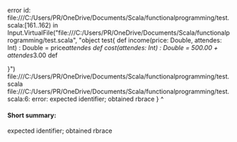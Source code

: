 error id: file:///C:/Users/PR/OneDrive/Documents/Scala/functionalprogramming/test.scala:[161..162) in Input.VirtualFile("file:///C:/Users/PR/OneDrive/Documents/Scala/functionalprogramming/test.scala", "object test{
    def income(price: Double, attendes: Int) : Double = price*attendes
    def cost(attendes: Int) : Double = 500.00 + attendes*3.00
    def 

}")
file:///C:/Users/PR/OneDrive/Documents/Scala/functionalprogramming/test.scala
file:///C:/Users/PR/OneDrive/Documents/Scala/functionalprogramming/test.scala:6: error: expected identifier; obtained rbrace
}
^
#### Short summary: 

expected identifier; obtained rbrace